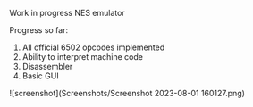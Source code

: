 Work in progress NES emulator

Progress so far:

1. All official 6502 opcodes implemented
2. Ability to interpret machine code
3. Disassembler
4. Basic GUI

![screenshot](Screenshots/Screenshot 2023-08-01 160127.png)
